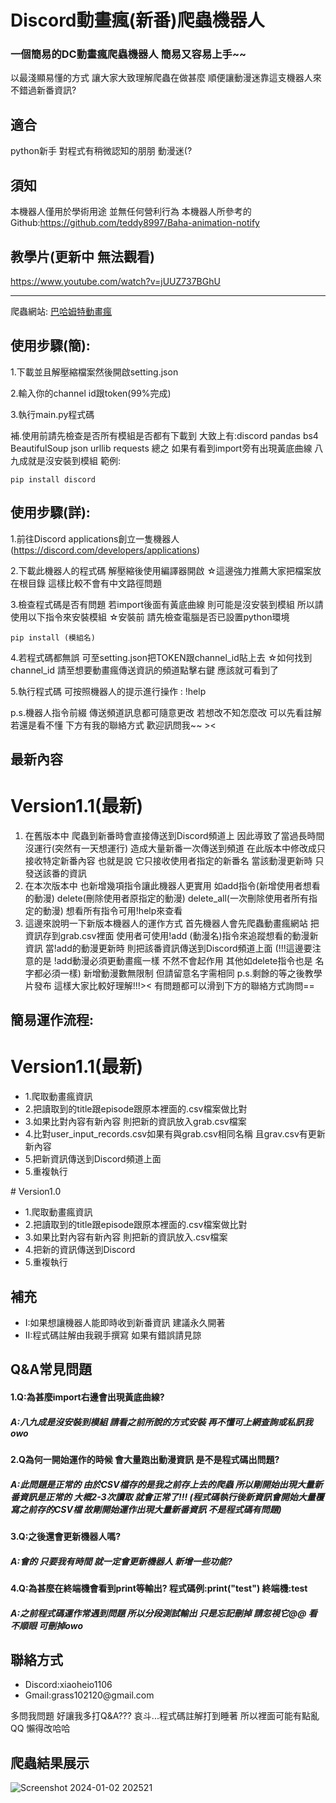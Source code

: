 # Discord動畫瘋(新番)爬蟲機器人
### 一個簡易的DC動畫瘋爬蟲機器人 簡易又容易上手~~
以最淺顯易懂的方式 讓大家大致理解爬蟲在做甚麼 順便讓動漫迷靠這支機器人來不錯過新番資訊?
## 適合
python新手 對程式有稍微認知的朋朋 動漫迷(?
## 須知
本機器人僅用於學術用途 並無任何營利行為
本機器人所參考的Github:https://github.com/teddy8997/Baha-animation-notify  
## 教學片(更新中 無法觀看)
https://www.youtube.com/watch?v=jUUZ737BGhU

---
爬蟲網站: [巴哈姆特動畫瘋](https://ani.gamer.com.tw/)
## 使用步驟(簡):                                    
  1.下載並且解壓縮檔案然後開啟setting.json

  2.輸入你的channel id跟token(99%完成)

  3.執行main.py程式碼
  
  補.使用前請先檢查是否所有模組是否都有下載到 大致上有:discord pandas bs4 BeautifulSoup json urllib requests 總之 如果有看到import旁有出現黃底曲線 八九成就是沒安裝到模組 
  範例:
  ```
  pip install discord
  ```
## 使用步驟(詳):  
  1.前往Discord applications創立一隻機器人(https://discord.com/developers/applications)

  2.下載此機器人的程式碼 解壓縮後使用編譯器開啟 ☆這邊強力推薦大家把檔案放在根目錄 這樣比較不會有中文路徑問題

  3.檢查程式碼是否有問題 若import後面有黃底曲線 則可能是沒安裝到模組 所以請使用以下指令來安裝模組 ☆安裝前 請先檢查電腦是否已設置python環境
  ```
  pip install (模組名)
  ```
  4.若程式碼都無誤 可至setting.json把TOKEN跟channel_id貼上去 ☆如何找到channel_id 請至想要動畫瘋傳送資訊的頻道點擊右鍵 應該就可看到了

  5.執行程式碼 可按照機器人的提示進行操作 : !help

  p.s.機器人指令前綴 傳送頻道訊息都可隨意更改 若想改不知怎麼改 可以先看註解 若還是看不懂 下方有我的聯絡方式 歡迎訊問我~~ ><
## 最新內容
# Version1.1(最新)
  1. 在舊版本中 爬蟲到新番時會直接傳送到Discord頻道上 因此導致了當過長時間沒運行(突然有一天想運行) 
     造成大量新番一次傳送到頻道 在此版本中修改成只接收特定新番內容 也就是說 它只接收使用者指定的新番名
     當該動漫更新時 只發送該番的資訊 
  2. 在本次版本中 也新增幾項指令讓此機器人更實用 如add指令(新增使用者想看的動漫) delete(刪除使用者原指定的動漫) delete_all(一次刪除使用者所有指定的動漫) 
     想看所有指令可用!help來查看
  3. 這邊來說明一下新版本機器人的運作方式 首先機器人會先爬蟲動畫瘋網站 把資訊存到grab.csv裡面 使用者可使用!add (動漫名)指令來追蹤想看的動漫新資訊 當!add的動漫更新時
     則把該番資訊傳送到Discord頻道上面 (!!!這邊要注意的是 !add動漫必須更動畫瘋一樣 不然不會起作用 其他如delete指令也是 名字都必須一樣) 新增動漫數無限制 但請留意名字需相同
  p.s.剩餘的等之後教學片發布 這樣大家比較好理解!!!>< 有問題都可以滑到下方的聯絡方式詢問== 

## 簡易運作流程:
# Version1.1(最新)
   <ul>                                        
        <li>1.爬取動畫瘋資訊</li>
        <li>2.把讀取到的title跟episode跟原本裡面的.csv檔案做比對</li>
        <li>3.如果比對內容有新內容 則把新的資訊放入grab.csv檔案</li>
        <li>4.比對user_input_records.csv如果有與grab.csv相同名稱 且grav.csv有更新新內容 </li>
        <li>5.把新資訊傳送到Discord頻道上面</li>
        <li>5.重複執行</li>
      </ul>
# Version1.0
   <ul>                                        
        <li>1.爬取動畫瘋資訊</li>
        <li>2.把讀取到的title跟episode跟原本裡面的.csv檔案做比對</li>
        <li>3.如果比對內容有新內容 則把新的資訊放入.csv檔案</li>
        <li>4.把新的資訊傳送到Discord</li>
        <li>5.重複執行</li>
      </ul>

## 補充
<ul>
  <li>I:如果想讓機器人能即時收到新番資訊 建議永久開著</li>
  <li>II:程式碼註解由我親手撰寫 如果有錯誤請見諒</li>
</ul>

## Q&A常見問題
<h4>1.Q:為甚麼import右邊會出現黃底曲線?</h4>
<h5>A:八九成是沒安裝到模組 請看之前所說的方式安裝 再不懂可上網查詢或私訊我owo</h5>

<h4>2.Q為何一開始運作的時候 會大量跑出動漫資訊 是不是程式碼出問題?</h4>  
<h5>A:此問題是正常的 由於CSV檔存的是我之前存上去的爬蟲 所以剛開始出現大量新番資訊是正常的 大概2-3次讀取 就會正常了!!! (程式碼執行後新資訊會開始大量覆寫之前存的CSV檔 故剛開始運作出現大量新番資訊 不是程式碼有問題)</h5>

<h4>3.Q:之後還會更新機器人嗎?</h4>
<h5>A:會的 只要我有時間 就一定會更新機器人 新增一些功能?</h5>

<h4>4.Q:為甚麼在終端機會看到print等輸出? 程式碼例:print("test") 終端機:test</h4>
<h5>A:之前程式碼運作常遇到問題 所以分段測試輸出 只是忘記刪掉 請忽視它@@ 看不順眼 可刪掉owo</h5>

## 聯絡方式
<ul>
  <li>Discord:xiaoheio1106</li>
  <li>Gmail:grass102120@gmail.com</li>
</ul>
多問我問題 好讓我多打Q&A??? 哀斗...程式碼註解打到睡著 所以裡面可能有點亂QQ 懶得改哈哈

## 爬蟲結果展示
![Screenshot 2024-01-02 202521](https://github.com/LittleBlack0001/Discord_baha_new_episode_bot/assets/87685533/365df7bc-0d14-445f-b56a-9308d2649648)


